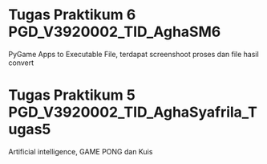 # Tugas Praktikum 6 PGD_V3920002_TID_AghaSM6
PyGame Apps to Executable File,
terdapat screenshoot proses dan file hasil convert
# Tugas Praktikum 5 PGD_V3920002_TID_AghaSyafrila_Tugas5
Artificial intelligence, GAME PONG dan Kuis
